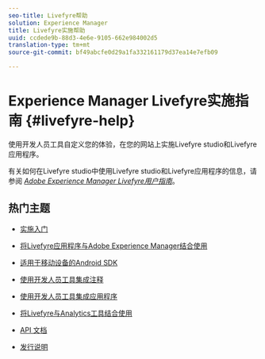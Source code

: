 ```yaml
---
seo-title: Livefyre帮助
solution: Experience Manager
title: Livefyre实施帮助
uuid: ccdede9b-88d3-4e6e-9105-662e984002d5
translation-type: tm+mt
source-git-commit: bf49abcfe0d29a1fa332161179d37ea14e7efb09

---
```



# Experience Manager Livefyre实施指南 {#livefyre-help}

使用开发人员工具自定义您的体验，在您的网站上实施Livefyre studio和Livefyre应用程序。

有关如何在Livefyre studio中使用Livefyre studio和Livefyre应用程序的信息，请参阅 [*Adobe Experience Manager Livefyre用户指南*](/help/using/home.md)。

## 热门主题

* [实施入门](c-getting-started/c-getting-started.md)

* [将Livefyre应用程序与Adobe Experience Manager结合使用](https://helpx.adobe.com/experience-manager/6-4/sites/administering/using/livefyre.html)

* [适用于移动设备的Android SDK](c-mobile-sdks/c-android-sdk.md)

* [使用开发人员工具集成注释](/help/implementation/c-app-integrations/c-comments-integration/c-comments-integration.md)

* [使用开发人员工具集成应用程序](/help/implementation/c-getting-started/c-implementation-process/c-implementation-process.md)

* [将Livefyre与Analytics工具结合使用](/help/implementation/livefyre-analytics/livefyre-analytics.md)

* [API 文档](https://api.livefyre.com)

* [发行说明](/help/using/c-rn/c-rn.md)